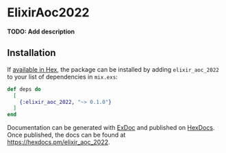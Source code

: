 # ElixirAoc2022

**TODO: Add description**

## Installation

If [available in Hex](https://hex.pm/docs/publish), the package can be installed
by adding `elixir_aoc_2022` to your list of dependencies in `mix.exs`:

```elixir
def deps do
  [
    {:elixir_aoc_2022, "~> 0.1.0"}
  ]
end
```

Documentation can be generated with [ExDoc](https://github.com/elixir-lang/ex_doc)
and published on [HexDocs](https://hexdocs.pm). Once published, the docs can
be found at <https://hexdocs.pm/elixir_aoc_2022>.

